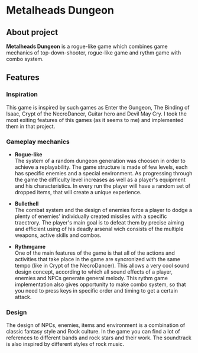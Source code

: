# Metalheads Dungeon

## About project

<b>Metalheads Dungeon</b> is a rogue-like game which combines game mechanics of top-down-shooter, rogue-like game and rythm game with combo system.

## Features

### Inspiration
This game  is inspired by such games as Enter the Gungeon, The Binding of Isaac, Crypt of the NecroDancer, Guitar hero and Devil May Cry. I took the most exiting features of this games (as it seems to me) and implemented them in that project.

### Gameplay mechanics

- <b>Rogue-like</b>  
The system of a random dungeon generation was choosen in order to achieve a replayability. The game structure is made of few levels, each has specific enemies and a special environment. As progressing through the game the difficulty level increases as well as a player's equipment and his characteristics. In every run the player will have a random set of dropped items, that will create a unique experience.

- <b>Bullethell</b>  
The combat system and the design of enemies force a player to dodge a plenty of enemies' individually created missiles with a specific traectrory. The player's main goal is to defeat them by precise aiming and efficient using of his deadly arsenal wich consists of the multiple weapons, active skills and combos.

- <b>Rythmgame</b>  
One of the main features of the game is that all of the actions and activities that take place in the game are syncronized with the same tempo (like in Crypt of the NecroDancer). This allows a very cool sound design concept, according to which all sound effects of a player, enemies and NPCs generate general melody. This rythm game implementation also gives opportunity to make combo system, so that you need to press keys in specific order and timing to get a certain attack. 

### Design
The design of NPCs, enemies, items and environment is a combination of classic fantasy style and Rock culture. In the game you can find a lot of references to different bands and rock stars and their work. The soundtrack is also inspired by different styles of rock music.
